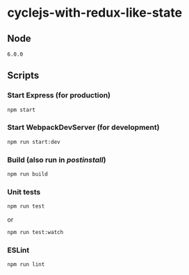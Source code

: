 # cyclejs-with-redux-like-state

## Node

```
6.0.0
```

## Scripts

### Start **Express** (for production)

```bash
npm start
```

### Start **WebpackDevServer** (for development)

```bash
npm run start:dev
```

### Build (also run in *postinstall*)

```bash
npm run build
```

### Unit tests

```bash
npm run test
```

or

```bash
npm run test:watch
```

### ESLint

```bash
npm run lint
```
